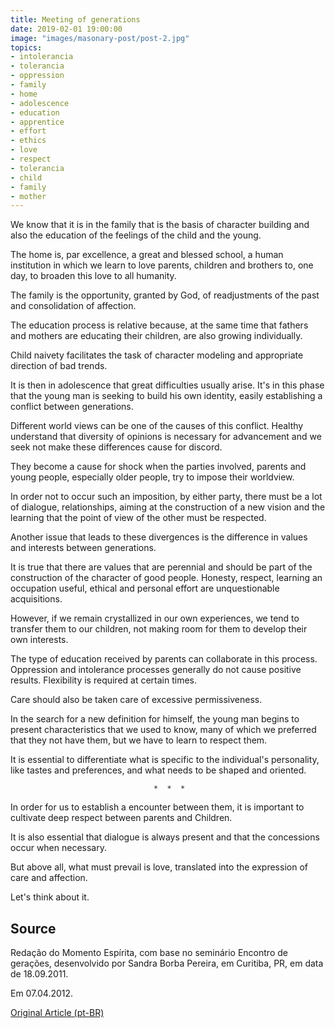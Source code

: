 ```yaml
---
title: Meeting of generations
date: 2019-02-01 19:00:00
image: "images/masonary-post/post-2.jpg"
topics: 
- intolerancia
- tolerancia
- oppression
- family
- home
- adolescence
- education
- apprentice
- effort
- ethics
- love
- respect
- tolerancia
- child
- family
- mother
---
```



We know that it is in the family that is the basis of character building and also the
education of the feelings of the child and the young.

The home is, par excellence, a great and blessed school, a human institution
in which we learn to love parents, children and brothers to, one day,
to broaden this love to all humanity.

The family is the opportunity, granted by God, of readjustments of the past and
consolidation of affection.

The education process is relative because, at the same time that fathers and mothers are
educating their children, are also growing individually.

Child naivety facilitates the task of character modeling and
appropriate direction of bad trends.

It is then in adolescence that great difficulties usually arise. It's in this
phase that the young man is seeking to build his own identity,
easily establishing a conflict between generations.

Different world views can be one of the causes of this conflict. Healthy
understand that diversity of opinions is necessary for advancement and we seek
not make these differences cause for discord.

They become a cause for shock when the parties involved, parents and
young people, especially older people, try to impose their worldview.

In order not to occur such an imposition, by either party, there must be a lot of
dialogue, relationships, aiming at the construction of a new vision and the
learning that the point of view of the other must be respected.

Another issue that leads to these divergences is the difference in values and
interests between generations.

It is true that there are values that are perennial and should be part of the construction of the
character of good people. Honesty, respect, learning an occupation
useful, ethical and personal effort are unquestionable acquisitions.

However, if we remain crystallized in our own experiences,
we tend to transfer them to our children, not making room for them to
develop their own interests.

The type of education received by parents can collaborate in this process. Oppression
and intolerance processes generally do not cause positive results.
Flexibility is required at certain times.

Care should also be taken care of excessive permissiveness.

In the search for a new definition for himself, the young man begins to present
characteristics that we used to know, many of which we preferred that they
not have them, but we have to learn to respect them.

It is essential to differentiate what is specific to the individual's personality,
like tastes and preferences, and what needs to be shaped and oriented.


                                    *  *  *

In order for us to establish a
encounter between them, it is important to cultivate deep respect between parents and
Children.

It is also essential that dialogue is always present and that the concessions
occur when necessary.

But above all, what must prevail is love, translated into the expression of
care and affection.

Let's think about it.



## Source
Redação do Momento Espírita, com base no seminário Encontro
de gerações, desenvolvido por Sandra Borba Pereira, em
Curitiba, PR, em data de 18.09.2011.

Em 07.04.2012.



[Original Article (pt-BR)](http://www.momento.com.br/pt/ler_texto.php?id=3395)
